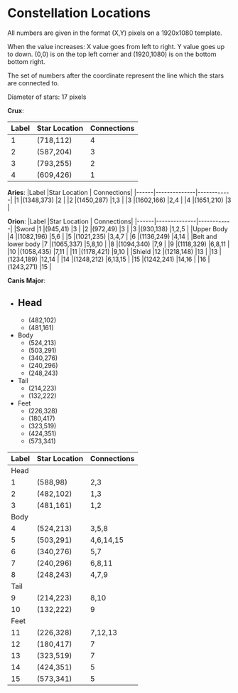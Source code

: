 # Constellation Locations

All numbers are given in the format (X,Y) pixels on a 1920x1080 template. 

When the value increases: X value goes from left to right. Y value goes up to down. (0,0) is on the top left corner and (1920,1080) is on the bottom bottom right.

The set of numbers after the coordinate represent the line which the stars are connected to.

Diameter of stars: 17 pixels


**Crux**:

|Label |Star Location | Connections|
|------|--------------|------------|
|1     |(718,112)     |4           |
|2     |(587,204)     |3           |
|3     |(793,255)     |2           |
|4     |(609,426)     |1           |




**Aries**:
|Label |Star Location | Connections|
|------|--------------|------------|
|1     |(1348,373)    |2           |
|2     |(1450,287)    |1,3         |
|3     |(1602,166)    |2,4         |
|4     |(1651,210)    |3           |


**Orion**:
|Label |Star Location | Connections|
|------|--------------|------------|
|Sword 
|1     |(945,41)      |3           |
|2     |(972,49)      |3           |
|3     |(930,138)     |1,2,5       |
|Upper Body 
|4     |(1082,196)    |5,6         |
|5     |(1021,235)    |3,4,7       |
|6     |(1136,249)    |4,14        |
|Belt and lower body
|7     |(1065,337)    |5,8,10      |
|8     |(1094,340)    |7,9         |
|9     |(1118,329)    |6,8,11      |
|10    |(1058,435)    |7,11        |
|11    |(1178,421)    |9,10        |
|Shield
|12    |(1218,148)    |13          |
|13    |(1234,189)    |12,14       |
|14    |(1248,212)    |6,13,15     |
|15    |(1242,241)    |14,16       |
|16    |(1243,271)    |15          |

**Canis Major**:
- Head
  - 
  - (482,102)
  - (481,161)
- Body
  - (524,213)
  - (503,291)
  - (340,276)
  - (240,296)
  - (248,243)
- Tail
  - (214,223)
  - (132,222)
- Feet
  - (226,328)
  - (180,417)
  - (323,519)
  - (424,351)
  - (573,341)

|Label |Star Location | Connections|
|------|--------------|------------|
|Head
|1     |(588,98)      |2,3         |
|2     |(482,102)     |1,3         |
|3     |(481,161)     |1,2         |
|Body
|4     |(524,213)     |3,5,8       |
|5     |(503,291)     |4,6,14,15   |
|6     |(340,276)     |5,7         |
|7     |(240,296)     |6,8,11      |
|8     |(248,243)     |4,7,9       |
|Tail
|9     |(214,223)     |8,10        |
|10    |(132,222)     |9           |
|Feet
|11    |(226,328)     |7,12,13     |
|12    |(180,417)     |7           |
|13    |(323,519)     |7           |
|14    |(424,351)     |5           |
|15    |(573,341)     |5           |